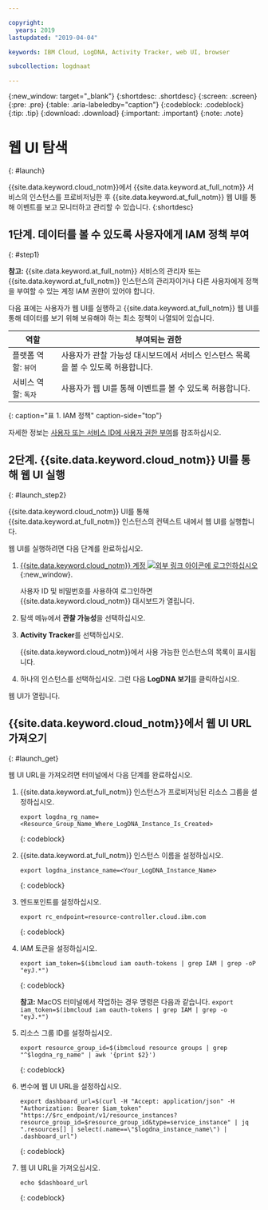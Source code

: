 ```yaml
---

copyright:
  years: 2019
lastupdated: "2019-04-04"

keywords: IBM Cloud, LogDNA, Activity Tracker, web UI, browser

subcollection: logdnaat

---
```


{:new_window: target="_blank"}
{:shortdesc: .shortdesc}
{:screen: .screen}
{:pre: .pre}
{:table: .aria-labeledby="caption"}
{:codeblock: .codeblock}
{:tip: .tip}
{:download: .download}
{:important: .important}
{:note: .note}

# 웹 UI 탐색
{: #launch}

{{site.data.keyword.cloud_notm}}에서 {{site.data.keyword.at_full_notm}} 서비스의 인스턴스를 프로비저닝한 후 {{site.data.keyword.at_full_notm}} 웹 UI를 통해 이벤트를 보고 모니터하고 관리할 수 있습니다.
{:shortdesc}


## 1단계. 데이터를 볼 수 있도록 사용자에게 IAM 정책 부여 
{: #step1}

**참고:** {{site.data.keyword.at_full_notm}} 서비스의 관리자 또는 {{site.data.keyword.at_full_notm}} 인스턴스의 관리자이거나 다른 사용자에게 정책을 부여할 수 있는 계정 IAM 권한이 있어야 합니다.

다음 표에는 사용자가 웹 UI를 실행하고 {{site.data.keyword.at_full_notm}} 웹 UI를 통해 데이터를 보기 위해 보유해야 하는 최소 정책이 나열되어 있습니다.

|역할                      |부여되는 권한            |
|---------------------------|---------------------|
|플랫폼 역할: `뷰어`     |사용자가 관찰 가능성 대시보드에서 서비스 인스턴스 목록을 볼 수 있도록 허용합니다. |
|서비스 역할: `독자`     |사용자가 웹 UI를 통해 이벤트를 볼 수 있도록 허용합니다. | 
{: caption="표 1. IAM 정책" caption-side="top"} 

자세한 정보는 [사용자 또는 서비스 ID에 사용자 권한 부여](/docs/services/Activity-Tracker-with-LogDNA?topic=logdnaat-iam_view_events#iam_view_events)를 참조하십시오.


## 2단계. {{site.data.keyword.cloud_notm}} UI를 통해 웹 UI 실행
{: #launch_step2}

{{site.data.keyword.cloud_notm}} UI를 통해 {{site.data.keyword.at_full_notm}} 인스턴스의 컨텍스트 내에서 웹 UI를 실행합니다. 

웹 UI를 실행하려면 다음 단계를 완료하십시오.

1. [{{site.data.keyword.cloud_notm}} 계정 ![외부 링크 아이콘](../../icons/launch-glyph.svg "외부 링크 아이콘")에 로그인하십시오](https://cloud.ibm.com/login){:new_window}.

	사용자 ID 및 비밀번호를 사용하여 로그인하면 {{site.data.keyword.cloud_notm}} 대시보드가 열립니다.

2. 탐색 메뉴에서 **관찰 가능성**을 선택하십시오. 

3. **Activity Tracker**를 선택하십시오.  

    {{site.data.keyword.cloud_notm}}에서 사용 가능한 인스턴스의 목록이 표시됩니다.

4. 하나의 인스턴스를 선택하십시오. 그런 다음 **LogDNA 보기**를 클릭하십시오.

웹 UI가 열립니다.


## {{site.data.keyword.cloud_notm}}에서 웹 UI URL 가져오기
{: #launch_get}

웹 UI URL을 가져오려면 터미널에서 다음 단계를 완료하십시오.

1. {{site.data.keyword.at_full_notm}} 인스턴스가 프로비저닝된 리소스 그룹을 설정하십시오.

    ```
    export logdna_rg_name=<Resource_Group_Name_Where_LogDNA_Instance_Is_Created>
    ```
    {: codeblock}

2. {{site.data.keyword.at_full_notm}} 인스턴스 이름을 설정하십시오.

    ```
    export logdna_instance_name=<Your_LogDNA_Instance_Name>
    ```
    {: codeblock}

3. 엔드포인트를 설정하십시오.

    ```
    export rc_endpoint=resource-controller.cloud.ibm.com
    ```
    {: codeblock}

4. IAM 토큰을 설정하십시오.

    ```
    export iam_token=$(ibmcloud iam oauth-tokens | grep IAM | grep -oP  "eyJ.*")
    ```
    {: codeblock}

    **참고:** MacOS 터미널에서 작업하는 경우 명령은 다음과 같습니다. `export iam_token=$(ibmcloud iam oauth-tokens | grep IAM | grep -o  "eyJ.*")`

5. 리소스 그룹 ID를 설정하십시오.

    ```
    export resource_group_id=$(ibmcloud resource groups | grep "^$logdna_rg_name" | awk '{print $2}')
    ```
    {: codeblock}

6. 변수에 웹 UI URL을 설정하십시오.

    ```
    export dashboard_url=$(curl -H "Accept: application/json" -H "Authorization: Bearer $iam_token" "https://$rc_endpoint/v1/resource_instances?resource_group_id=$resource_group_id&type=service_instance" | jq ".resources[] | select(.name==\"$logdna_instance_name\") | .dashboard_url")
    ```
    {: codeblock}

7. 웹 UI URL을 가져오십시오.

    ```
    echo $dashboard_url
    ```
    {: codeblock}

    


